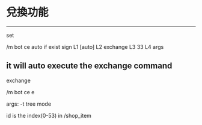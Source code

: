 # 兌換功能

---

set

/m bot ce auto
if exist sign
L1 [auto]
L2 exchange
L3 33
L4 args

it will auto execute the exchange command
---
exchange

/m bot ce e <id> <args>

args:
    -t      tree mode

id is the index(0-53) in /shop_item